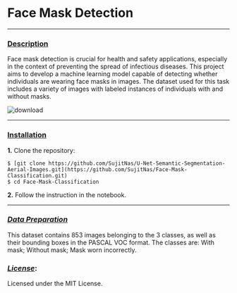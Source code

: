 # Face Mask Detection

---

### [**Description**](#) <a name="descr"></a>
Face mask detection is crucial for health and safety applications, especially in the context of preventing the spread of infectious diseases. This project aims to develop a machine learning model capable of detecting whether individuals are wearing face masks in images. The dataset used for this task includes a variety of images with labeled instances of individuals with and without masks.
 


![download](https://github.com/user-attachments/assets/ed84a96a-8330-4e57-9266-87498ee1aa4f)


---

### [**Installation**](#) <a name="install"></a>

**1.** Clone the repository:

``` shell
$ [git clone https://github.com/SujitNas/U-Net-Semantic-Segmentation-Aerial-Images.git](https://github.com/SujitNas/Face-Mask-Classification.git)
$ cd Face-Mask-Classification
```

**2.** Follow the instruction in the notebook.

---

### [***Data Preparation***](#) <a name="prepare"></a>
This dataset contains 853 images belonging to the 3 classes, as well as their bounding boxes in the PASCAL VOC format.
The classes are:
With mask;
Without mask;
Mask worn incorrectly.


### [***License***](#):<a name="licence"></a>
Licensed under the MIT License.

